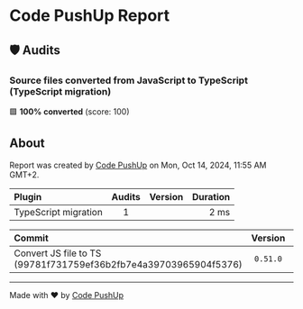 # Code PushUp Report

## 🛡️ Audits

### Source files converted from JavaScript to TypeScript (TypeScript migration)

🟩 **100% converted** (score: 100)

## About

Report was created by [Code PushUp](https://github.com/code-pushup/cli#readme) on Mon, Oct 14, 2024, 11:55 AM GMT+2.

| Plugin               | Audits | Version | Duration |
| :------------------- | :----: | :-----: | -------: |
| TypeScript migration |   1    |         |     2 ms |

| Commit                                                           | Version  | Duration | Plugins | Categories | Audits |
| :--------------------------------------------------------------- | :------: | -------: | :-----: | :--------: | :----: |
| Convert JS file to TS (99781f731759ef36b2fb7e4a39703965904f5376) | `0.51.0` |    15 ms |    1    |     0      |   1    |

---

Made with ❤ by [Code PushUp](https://github.com/code-pushup/cli#readme)
